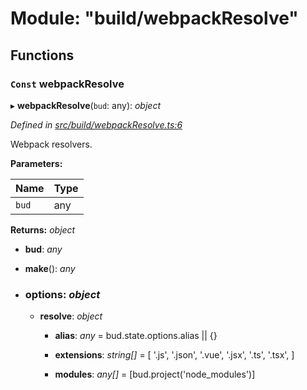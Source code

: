 # Module: "build/webpackResolve"

## Functions

### `Const` webpackResolve

▸ **webpackResolve**(`bud`: any): *object*

*Defined in [src/build/webpackResolve.ts:6](https://github.com/roots/bud-support/blob/bd00b72/src/build/webpackResolve.ts#L6)*

Webpack resolvers.

**Parameters:**

Name | Type |
------ | ------ |
`bud` | any |

**Returns:** *object*

* **bud**: *any*

* **make**(): *any*

* ### **options**: *object*

  * **resolve**: *object*

    * **alias**: *any* = bud.state.options.alias || {}

    * **extensions**: *string[]* = [
        '.js',
        '.json',
        '.vue',
        '.jsx',
        '.ts',
        '.tsx',
      ]

    * **modules**: *any[]* = [bud.project('node_modules')]
